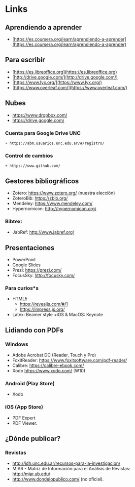 # Links


## Aprendiendo a aprender
+ [https://es.coursera.org/learn/aprendiendo-a-aprender](https://es.coursera.org/learn/aprendiendo-a-aprender)

## Para escribir

+ [https://es.libreoffice.org](https://es.libreoffice.org)
+ [http://drive.google.com/](http://drive.google.com/)
+ [https://www.lyx.org/](https://www.lyx.org/)
+ [https://www.overleaf.com/](https://www.overleaf.com/)

## Nubes
+ https://www.dropbox.com/
+ https://drive.google.com/

### Cuenta para Google Drive UNC
	+ https://abm.usuarios.unc.edu.ar/#/registro/

### Control de cambios
	+ https://www.github.com/
    
## Gestores bibliográficos
+ Zotero: https://www.zotero.org/ (nuestra elección)
+ ZoteroBib: https://zbib.org/
+ Mendeley: https://www.mendeley.com/
+ Hypernomicon: http://hypernomicon.org/

### Bibtex:
+ JabRef: http://www.jabref.org/

## Presentaciones

+ PowerPoint
+ Google Slides
+ Prezi: https://prezi.com/
+ FocusSky: http://focusky.com/

### Para curios*s 
+ HTML5
	+ https://revealjs.com/#/1 
	+ https://impress.js.org/
+ Latex: Beamer style
+iOS & MacOS: Keynote

## Lidiando con PDFs

### Windows 
+ Adobe Acrobat DC (Reader, Touch y Pro)
+ FoxitReader: https://www.foxitsoftware.com/pdf-reader/
+ Calibre: https://calibre-ebook.com/ 
+ Xodo https://www.xodo.com/ (W10)

### Android (Play Store)
+ Xodo 

### iOS (App Store)
+ PDF Expert 
+ PDF Viewer.

## ¿Dónde publicar?

### Revistas
+ http://idh.unc.edu.ar/recursos-para-la-investigacion/
+ MIAR - Matriz de Información para el Análisis de Revistas: http://miar.ub.edu/
+ http://www.dondelopublico.com/ (no oficial).


